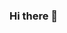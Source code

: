 ### Hi there 👋

<!--
**krishnasunkara79/krishnasunkara79** is a ✨ _special_ ✨ repository because its `README.md` (this file) appears on your GitHub profile.

Here are some ideas to get you started:

- 🔭 I’m currently working on PYTHON
- 🌱 I’m currently learning PYTHON
- 👯 I’m looking to collaborate on THUB
- 🤔 I’m looking for help with ...
- 💬 Ask me about ...
- 📫 How to reach me: CONT NO:7981990031
- 😄 Pronouns: ...
- ⚡ Fun fact: ...
-->
